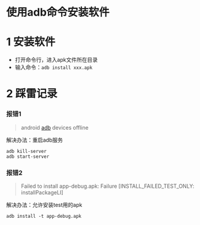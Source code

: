 # 使用adb命令安装软件


# 1 安装软件

- 打开命令行，进入apk文件所在目录
- 输入命令：`adb install xxx.apk`

# 2 踩雷记录

### 报错1

> android [adb](https://so.csdn.net/so/search?q=adb&spm=1001.2101.3001.7020) devices offline

解决办法：重启adb服务

```shell
adb kill-server
adb start-server
```

### 报错2

> Failed to install app-debug.apk: Failure [INSTALL_FAILED_TEST_ONLY: installPackageLI]

解决办法：允许安装test用的apk

```shell
adb install -t app-debug.apk
```


